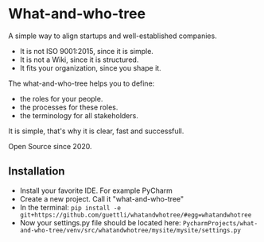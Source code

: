 # What-and-who-tree

A simple way to align startups and well-established companies.

* It is not ISO 9001:2015, since it is simple.
* It is not a Wiki, since it is structured.
* It fits your organization, since you shape it.

The what-and-who-tree helps you to define:

* the roles for your people. 
* the processes for these roles.
* the terminology for all stakeholders.

It is simple, that's why it is clear, fast and successfull.

Open Source since 2020.

## Installation
* Install your favorite IDE. For example PyCharm
* Create a new project. Call it "what-and-who-tree"
* In the terminal: `pip install -e git+https://github.com/guettli/whatandwhotree/#egg=whatandwhotree`
* Now your settings.py file should be located here: `PycharmProjects/what-and-who-tree/venv/src/whatandwhotree/mysite/mysite/settings.py`


